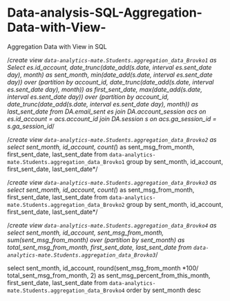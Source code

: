 # Data-analysis-SQL-Aggregation-Data-with-View-
Aggregation Data with View in SQL

/*create view `data-analytics-mate.Students.aggregation_data_Brovko1` as
Select es.id_account,
date_trunc(date_add(s.date, interval es.sent_date day), month) as sent_month,
min(date_add(s.date, interval es.sent_date day)) over (partition by account_id, date_trunc(date_add(s.date, interval es.sent_date day), month)) as first_sent_date,
max(date_add(s.date, interval es.sent_date day)) over (partition by account_id, date_trunc(date_add(s.date, interval es.sent_date day), month)) as last_sent_date
from DA.email_sent es
join DA.account_session acs
on es.id_account = acs.account_id
join DA.session s
on acs.ga_session_id = s.ga_session_id*/

/*create view `data-analytics-mate.Students.aggregation_data_Brovko2` as
select sent_month,
id_account,
count(*) as sent_msg_from_month,
first_sent_date,
last_sent_date
from `data-analytics-mate.Students.aggregation_data_Brovko1`
group by sent_month, id_account, first_sent_date, last_sent_date*/

/*create view `data-analytics-mate.Students.aggregation_data_Brovko3` as
select sent_month,
id_account,
count(*) as sent_msg_from_month,
first_sent_date,
last_sent_date
from `data-analytics-mate.Students.aggregation_data_Brovko2`
group by sent_month, id_account, first_sent_date,
last_sent_date*/

/*create view `data-analytics-mate.Students.aggregation_data_Brovko4` as
select sent_month,
id_account,
sent_msg_from_month,
sum(sent_msg_from_month) over (partition by sent_month) as total_sent_msg_from_month,
first_sent_date,
last_sent_date
from `data-analytics-mate.Students.aggregation_data_Brovko3`*/

select sent_month,
id_account,
round(sent_msg_from_month *100/ total_sent_msg_from_month, 2)  as sent_msg_percent_from_this_month,
first_sent_date,
last_sent_date
from `data-analytics-mate.Students.aggregation_data_Brovko4`
order by sent_month desc
